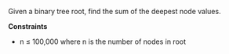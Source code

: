 Given a binary tree root, find the sum of the deepest node values.

**Constraints**

- n ≤ 100,000 where n is the number of nodes in root